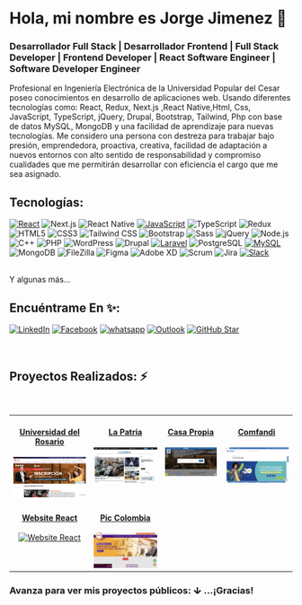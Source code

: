 # Hola, mi nombre es Jorge Jimenez 👋

### Desarrollador Full Stack | Desarrollador Frontend | Full Stack Developer | Frontend Developer | React Software Engineer | Software Developer Engineer

<!--
**ingjorgejimenez/ingjorgejimenez** is a ✨ _special_ ✨ repository because its `README.md` (this file) appears on your GitHub profile.

Here are some ideas to get you started:

- 🔭 I’m currently working on ...
- 🌱 I’m currently learning ...
- 👯 I’m looking to collaborate on ...
- 🤔 I’m looking for help with ...
- 💬 Ask me about ...
- 📫 How to reach me: ...
- 😄 Pronouns: ...
- ⚡ Fun fact: ...
-->

Profesional en Ingeniería Electrónica de la Universidad Popular del Cesar poseo conocimientos en desarrollo de aplicaciones web. Usando diferentes tecnologías como: React, Redux, Next.js ,React Native,Html, Css, JavaScript, TypeScript, jQuery, Drupal, Bootstrap, Tailwind, Php con base de datos MySQL, MongoDB y una facilidad de aprendizaje para nuevas tecnologías.
Me considero una persona con destreza para trabajar bajo presión, emprendedora, proactiva, creativa, facilidad de adaptación a nuevos entornos con alto sentido de responsabilidad y compromiso cualidades que me permitirán desarrollar con eficiencia el cargo que me sea asignado.

## Tecnologías:

[![React](https://img.shields.io/badge/-ReactJs-4AC41C?style=for-the-badge&logo=react&logoColor=white&labelColor=101010)]()
![Next.js](https://img.shields.io/static/v1?style=for-the-badge&message=Next.js&color=000000&logo=Next.js&logoColor=FFFFFF&label=&labelColor=101010)
![React Native](https://img.shields.io/static/v1?style=for-the-badge&message=React+Native&color=61DAFB&logo=React&logoColor=FFFFFF&label=&labelColor=101010)
[![JavaScript](https://img.shields.io/badge/JavaScript-F7DF1E?style=for-the-badge&logo=javascript&logoColor=white&labelColor=101010)]()
![TypeScript](https://img.shields.io/static/v1?style=for-the-badge&message=TypeScript&color=3178C6&logo=TypeScript&logoColor=FFFFFF&label=&labelColor=101010)
![Redux](https://img.shields.io/static/v1?style=for-the-badge&message=Redux&color=764ABC&logo=Redux&logoColor=FFFFFF&label=&labelColor=101010)
![HTML5](https://img.shields.io/static/v1?style=for-the-badge&message=HTML5&color=E34F26&logo=HTML5&logoColor=FFFFFF&label=&labelColor=101010)
![CSS3](https://img.shields.io/static/v1?style=for-the-badge&message=CSS3&color=1572B6&logo=CSS3&logoColor=FFFFFF&label=&labelColor=101010)
![Tailwind CSS](https://img.shields.io/static/v1?style=for-the-badge&message=Tailwind+CSS&color=38B2AC&logo=Tailwind+CSS&logoColor=FFFFFF&label=&labelColor=101010)
![Bootstrap](https://img.shields.io/static/v1?style=for-the-badge&message=Bootstrap&color=7952B3&logo=Bootstrap&logoColor=FFFFFF&label=&labelColor=101010)
![Sass](https://img.shields.io/static/v1?style=for-the-badge&message=Sass&color=CC6699&logo=Sass&logoColor=FFFFFF&label=&labelColor=101010)
![jQuery](https://img.shields.io/static/v1?style=for-the-badge&message=jQuery&color=0769AD&logo=jQuery&logoColor=FFFFFF&label=&labelColor=101010)
![Node.js](https://img.shields.io/static/v1?style=for-the-badge&message=Node.js&color=339933&logo=Node.js&logoColor=white&label=&labelColor=101010)
![C++](https://img.shields.io/static/v1?style=for-the-badge&message=C%2B%2B&color=00599C&logo=C%2B%2B&logoColor=FFFFFF&label=&labelColor=101010)
![PHP](https://img.shields.io/static/v1?style=for-the-badge&message=PHP&color=777BB4&logo=PHP&logoColor=FFFFFF&label=&labelColor=101010)
![WordPress](https://img.shields.io/static/v1?style=for-the-badge&message=WordPress&color=21759B&logo=WordPress&logoColor=FFFFFF&label=&labelColor=101010)
![Drupal](https://img.shields.io/static/v1?style=for-the-badge&message=Drupal&color=0678BE&logo=Drupal&logoColor=FFFFFF&label=&labelColor=101010)
[![Laravel](https://img.shields.io/static/v1?style=for-the-badge&message=Laravel&color=FF2D20&logo=Laravel&logoColor=FFFFFF&label=&labelColor=101010)]()
![PostgreSQL](https://img.shields.io/static/v1?style=for-the-badge&message=PostgreSQL&color=336791&logo=PostgreSQL&logoColor=white&label=&labelColor=101010)
[![MySQL](https://img.shields.io/badge/MySQL-4479A1?style=for-the-badge&logo=mysql&logoColor=white&labelColor=101010)]()
![MongoDB](https://img.shields.io/static/v1?style=for-the-badge&message=MongoDB&color=47A248&logo=MongoDB&logoColor=FFFFFF&label=&labelColor=101010)
![FileZilla](https://img.shields.io/static/v1?style=for-the-badge&message=FileZilla&color=BF0000&logo=FileZilla&logoColor=FFFFFF&label=&labelColor=101010)
![Figma](https://img.shields.io/static/v1?style=for-the-badge&message=Figma&color=F24E1E&logo=Figma&logoColor=FFFFFF&label=&labelColor=101010)
![Adobe XD](https://img.shields.io/static/v1?style=for-the-badge&message=Adobe+XD&color=FF61F6&logo=Adobe+XD&logoColor=FFFFFF&label=&labelColor=101010)
![Scrum](https://img.shields.io/static/v1?style=for-the-badge&message=Scrum&color=009FDA&logo=Scrum+Alliance&logoColor=FFFFFF&label=&labelColor=101010)
![Jira](https://img.shields.io/static/v1?style=for-the-badge&message=Jira&color=0052CC&logo=Jira&logoColor=FFFFFF&label=&labelColor=101010)
[![Slack](https://img.shields.io/static/v1?style=for-the-badge&message=Slack&color=4A154B&logo=Slack&logoColor=FFFFFF&label=&labelColor=101010)]()

</br>
Y algunas más...

## Encuéntrame En ✨:

[![LinkedIn](https://img.shields.io/badge/LinkedIn-IngJorge-0077B5?style=for-the-badge&logo=linkedin&logoColor=0077B5&labelColor=101010)](https://www.linkedin.com/in/ing-jorge-jimenez/)
[![Facebook](https://img.shields.io/badge/Facebook-@Jorge_Jimenez-1877F2?style=for-the-badge&logo=facebook&logoColor=1877F2&labelColor=101010)](https://www.facebook.com/ing_jorgejimenez)
[![whatsapp](https://img.shields.io/badge/WhatsApp-Jorge_Jimenez-25D366?style=for-the-badge&logo=WhatsApp&logoColor=25D366&labelColor=101010)](https://wa.me/+573183296814)
[![Outlook](https://img.shields.io/badge/Outlook-ingjorge-0078D4?style=for-the-badge&logo=Microsoft+Outlook&logoColor=0078D4&labelColor=101010)](mailto:ing_jorgejimenez@outlook.com)
[![GitHub Star](https://img.shields.io/badge/GitHub-yellow?style=for-the-badge&logo=github&logoColor=white&labelColor=101010)](https://github.com/ingjorgejimenez)

</br>

## Proyectos Realizados: ⚡

</br>

<table border="0" width="100%" cellpadding="0" cellspacing="0">
  <tr>
    <td valign="top" align="center">  
      <a href="https://urosario.edu.co" target="_blank">   
        <h4 align="center">Universidad del Rosario</h4>
        <img src="UniversidadRosario.png" alt="Universidad del Rosario" hspace="0" vspace="0" style="max-width:100%">
      </a>
    </td>
    <td valign="top" align="center">  
      <a  href="https://www.lapatria.com" target="_blank">    
        <h4 align="center">La Patria</h4>
        <img src="LaPatria.png" alt="La Patria" hspace="0" vspace="0" style="max-width:100%"> 
      </a>
    </td>
    <td valign="top" align="center">  
    <a href="https://casapropiacolombia.com/es" target="_blank">     
        <h4 align="center">Casa Propia</h4>
        <img src="CasaPropia.png" alt="Casa Propia" hspace="0" vspace="0" style="max-width:100%">
      </a>
    </td>
    <td valign="top" align="center"> 
      <a href="https://www.comfandi.com.co/" target="_blank">   
        <h4 align="center">Comfandi</h4>    
        <img src="Comfandi.png" alt="Comfandi" hspace="0" vspace="0" style="max-width:100%">
      </a>
    </td>
  </tr>
   <tr>
    <td valign="top" align="center">   
        <a href="https://ingjorgejimenez.github.io/Movies/" target="_blank">
          <h4 align="center">Website React</h4>
          <img src="Movies.png" alt="Website React" hspace="0" vspace="0" style="max-width:100%">
        </a>
    </td>
    <td valign="top" align="center">   
      <a href="https://ingjorgejimenez.github.io/Movies/" target="_blank">
        <h4 align="center">Pic Colombia</h4>
        <img src="PicColombia.png" alt="Pic Colombia" hspace="0" vspace="0" style="max-width:100%">
      </a>
    </td>
   </tr>
</table>
<h3>Avanza para ver mis proyectos públicos: ↆ ...¡Gracias!</h3>
